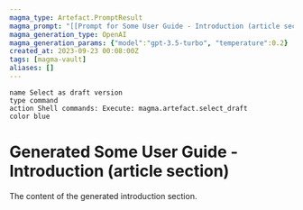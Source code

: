 ```yaml
---
magma_type: Artefact.PromptResult
magma_prompt: "[[Prompt for Some User Guide - Introduction (article section)]]"
magma_generation_type: OpenAI
magma_generation_params: {"model":"gpt-3.5-turbo", "temperature":0.2}
created_at: 2023-09-23 00:08:00Z
tags: [magma-vault]
aliases: []
---
```

```button
name Select as draft version
type command
action Shell commands: Execute: magma.artefact.select_draft
color blue
```

# Generated Some User Guide - Introduction (article section)

The content of the generated introduction section.